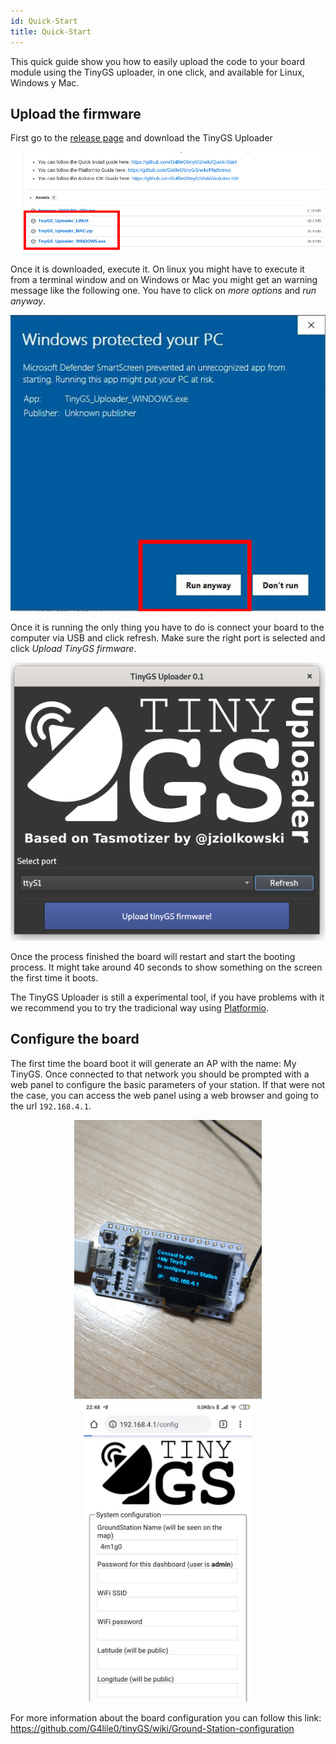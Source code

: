 ```yaml
---
id: Quick-Start
title: Quick-Start
---
```


This quick guide show you how to easily upload the code to your board module using the TinyGS uploader, in one click, and available for Linux, Windows y Mac.

## Upload the firmware
First go to the [release page](https://github.com/G4lile0/tinyGS/releases) and download the TinyGS Uploader 

![Download uploader](assets/images/download_uploader.png)

Once it is downloaded, execute it. On linux you might have to execute it from a terminal window and on Windows or Mac you might get an warning message like the following one. You have to click on _more options_ and _run anyway_.

![Windows alert](assets/images/windows_alert.jpg)

Once it is running the only thing you have to do is connect your board to the computer via USB and click refresh. Make sure the right port is selected and click _Upload TinyGS firmware_.

![TinyGS uploader running](assets/images/TinyGS_uploader.png)

Once the process finished the board will restart and start the booting process. It might take around 40 seconds to show something on the screen the first time it boots.

The TinyGS Uploader is still a experimental tool, if you have problems with it we recommend you to try the tradicional way using [Platformio](https://github.com/G4lile0/tinyGS/wiki/Platformio).

## Configure the board
The first time the board boot it will generate an AP with the name: My TinyGS. Once connected to that network you should be prompted with a web panel to configure the basic parameters of your station. If that were not the case, you can access the web panel using a web browser and going to the url `192.168.4.1`.

<p float="left" align="center">
  <img src="assets/images/config_ap.jpg" width="300" />
  <img src="assets/images/config_wifimanager.jpg" width="270" /> 
</p>

For more information about the board configuration you can follow this link: https://github.com/G4lile0/tinyGS/wiki/Ground-Station-configuration
